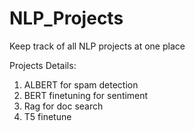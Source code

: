 # NLP_Projects
Keep track of all NLP projects at one place

Projects Details:
1. ALBERT for spam detection
2. BERT finetuning for sentiment
3. Rag for doc search
4. T5 finetune
